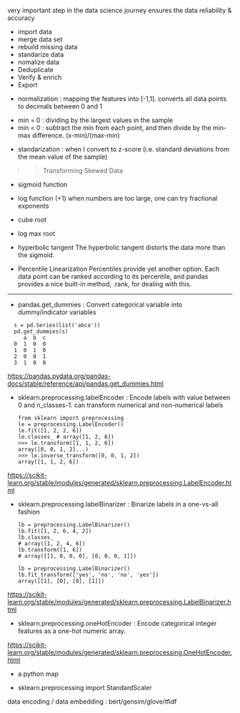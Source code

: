 

very important step in the data science journey 
ensures the data reliability & accuracy 

- import data
- merge data set
- rebuild missing data
- standarize data
- nomalize data 
- Deduplicate 
- Verify & enrich
- Export


* normalization : mapping the features into [-1,1]. converts all data points to decimals between 0 and 1
- min = 0 : dividing by the largest values in the sample
- min < 0 : subtract the min from each point, and then divide by the min-max difference. (x-min)/(max-min)

* standarization : when I convert to z-score (i.e. standard deviations from the mean value of the sample)

>> Transforming Skewed Data
* sigmoid function 
* log function (+1)
when numbers are too large, one can try fractional exponents 
* cube root
* log max root
* hyperbolic tangent
The hyperbolic tangent distorts the data more than the sigmoid.

* Percentile Linearization
Percentiles provide yet another option. Each data point can be ranked according to its percentile, and pandas provides a nice built-in method, .rank, for dealing with this.


-----

* pandas.get_dummies : Convert categorical variable into dummy/indicator variables

```
  s = pd.Series(list('abca'))
  pd.get_dummies(s)
     a  b  c
  0  1  0  0
  1  0  1  0
  2  0  0  1
  3  1  0  0
  ```
https://pandas.pydata.org/pandas-docs/stable/reference/api/pandas.get_dummies.html

* sklearn.preprocessing.labelEncoder : Encode labels with value between 0 and n_classes-1.
  can transform numerical and non-numerical labels 
  
  ```
  from sklearn import preprocessing
  le = preprocessing.LabelEncoder()
  le.fit([1, 2, 2, 6])
  le.classes_ # array([1, 2, 6])
  >>> le.transform([1, 1, 2, 6]) 
  array([0, 0, 1, 2]...)
  >>> le.inverse_transform([0, 0, 1, 2])
  array([1, 1, 2, 6])
  ```
  
https://scikit-learn.org/stable/modules/generated/sklearn.preprocessing.LabelEncoder.html

* sklearn.preprocessing.labelBinarizer : Binarize labels in a one-vs-all fashion
  ```
  lb = preprocessing.LabelBinarizer()
  lb.fit([1, 2, 6, 4, 2])
  lb.classes_ 
  # array([1, 2, 4, 6])
  lb.transform([1, 6])  
  # array([[1, 0, 0, 0], [0, 0, 0, 1]])
  
  lb = preprocessing.LabelBinarizer()
  lb.fit_transform(['yes', 'no', 'no', 'yes'])
  array([[1], [0], [0], [1]])
  ```
https://scikit-learn.org/stable/modules/generated/sklearn.preprocessing.LabelBinarizer.html

* sklearn.preprocessing.oneHotEncoder : Encode categorical integer features as a one-hot numeric array.
  
https://scikit-learn.org/stable/modules/generated/sklearn.preprocessing.OneHotEncoder.html

* a python map


* sklearn.preprocessing import StandardScaler

data encoding / data embedding : 
bert/gensim/glove/tfidf
